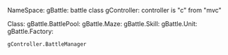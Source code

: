 NameSpace:
	gBattle: battle class
	gController: controller is "c" from "mvc"

Class:
	gBattle.BattlePool:
	gBattle.Maze:
	gBattle.Skill:
	gBattle.Unit:
	gBattle.Factory:

	gController.BattleManager
	